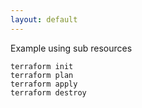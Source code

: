 ```yaml
---
layout: default
---
```


Example using sub resources

    terraform init
    terraform plan
    terraform apply
    terraform destroy
